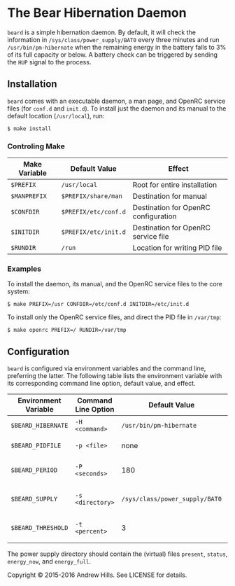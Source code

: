# The Bear Hibernation Daemon

`beard` is a simple hibernation daemon. By default, it will check the
information in `/sys/class/power_supply/BAT0` every three minutes and run
`/usr/bin/pm-hibernate` when the remaining energy in the battery falls to 3% of
its full capacity or below. A battery check can be triggered by sending the
`HUP` signal to the process.

## Installation

`beard` comes with an executable daemon, a man page, and OpenRC service files
(for `conf.d` and `init.d`). To install just the daemon and its manual to the
default location (`/usr/local`), run:
```
$ make install
```

### Controling Make

| Make Variable | Default Value        | Effect                               |
| ------------- | -------------------- | ------------------------------------ |
| `$PREFIX`     | `/usr/local`         | Root for entire installation         |
| `$MANPREFIX`  | `$PREFIX/share/man`  | Destination for manual               |
| `$CONFDIR`    | `$PREFIX/etc/conf.d` | Destination for OpenRC configuration |
| `$INITDIR`    | `$PREFIX/etc/init.d` | Destination for OpenRC service file  |
| `$RUNDIR`     | `/run`               | Location for writing PID file        |

### Examples

To install the daemon, its manual, and the OpenRC service files to the core
system:
```
$ make PREFIX=/usr CONFDIR=/etc/conf.d INITDIR=/etc/init.d
```

To install only the OpenRC service files, and direct the PID file in `/var/tmp`:
```
$ make openrc PREFIX=/ RUNDIR=/var/tmp
```

## Configuration

`beard` is configured via environment variables and the command line,
preferring the latter. The following table lists the environment variable
with its corresponding command line option, default value, and effect.

| Environment Variable | Command Line Option | Default Value                  | Effect                     |
| -------------------- | ------------------- | ------------------------------ | -------------------------- |
| `$BEARD_HIBERNATE`   | `-H <command>`      | `/usr/bin/pm-hibernate`        | Hibernation command        |
| `$BEARD_PIDFILE`     | `-p <file>`         | none                           | PID file path              |
| `$BEARD_PERIOD`      | `-P <seconds>`      | 180                            | Sleep time between checks  |
| `$BEARD_SUPPLY`      | `-s <directory>`    | `/sys/class/power_supply/BAT0` | Power supply path          |
| `$BEARD_THRESHOLD`   | `-t <percent>`      | 3                              | Battery critical threshold |

The power supply directory should contain the (virtual) files `present`,
`status`, `energy_now`, and `energy_full`.

Copyright © 2015-2016 Andrew Hills. See LICENSE for details.
